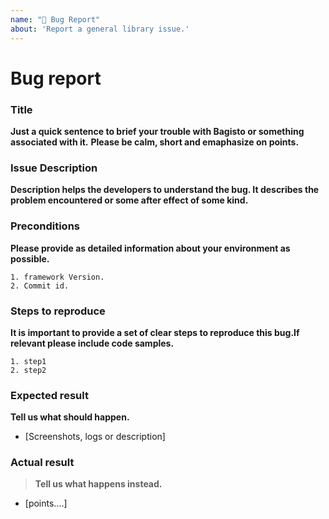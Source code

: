 ```yaml
---
name: "🐛 Bug Report"
about: 'Report a general library issue.'
---
```


# Bug report

### Title
**Just a quick sentence to brief your trouble with Bagisto or something associated with it.**
**Please be calm, short and emaphasize on points.**

### Issue Description
**Description helps the developers to understand the bug. It describes the problem encountered or some after effect of some kind.**

### Preconditions
**Please provide as detailed information about your environment as possible.**

    1. framework Version.
    2. Commit id.

### Steps to reproduce
**It is important to provide a set of clear steps to reproduce this bug.If relevant please include code samples.**

    1. step1
    2. step2

### Expected result
**Tell us what should happen.**

*   [Screenshots, logs or description]

### Actual result

>    **Tell us what happens instead.**

* [points....]
